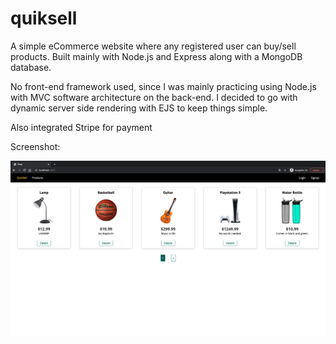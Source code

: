 # quiksell
A simple eCommerce website where any registered user can buy/sell products. Built mainly with Node.js and Express along with a MongoDB database.

No front-end framework used, since I was mainly practicing using Node.js with MVC software architecture on the back-end. I decided to go with dynamic server side rendering with EJS to keep things simple.

Also integrated Stripe for payment

Screenshot:

![](images/quiksell-screenshot.png) 
